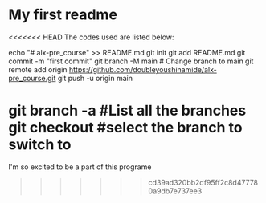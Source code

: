 # My first readme
<<<<<<< HEAD
The codes used are listed below:

echo "# alx-pre_course" >> README.md
git init
git add README.md
git commit -m "first commit"
git branch -M main # Change branch to main
git remote add origin https://github.com/doubleyoushinamide/alx-pre_course.git
git push -u origin main

git branch -a #List all the branches
git checkout <branch> #select the branch to switch to
=======
I'm so excited to be a part of this programe
>>>>>>> cd39ad320bb2df95ff2c8d477780a9db7e737ee3
